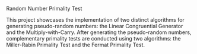 Random Number Primality Test

This project showcases the implementation of two distinct algorithms for generating pseudo-random numbers: the Linear Congruential Generator and the Multiply-with-Carry.
After generating the pseudo-random numbers, complementary primality tests are conducted using two algorithms: the Miller-Rabin Primality Test and the Fermat Primality Test.
